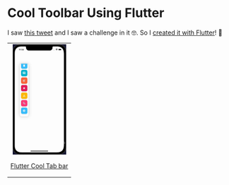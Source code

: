 # Cool Toolbar Using Flutter

I saw [this tweet](https://twitter.com/jmtrivedi/status/1517561485622321152) and I saw a challenge in it 🤓. So I [created it with Flutter](https://twitter.com/roaakdm/status/1518444457569492992)! 🚀

<table align="center" style="margin: 0px auto;">
  <tr>
    <td style="text-align: center;">
      <div>
        <img src="output/output.gif" alt="CoverSliderView" height="250">
        <p><a href="lib/main.dart" target="_blank">Flutter Cool Tab bar</a></p>
      </div>
    </td>
   
  </tr>
  <tr> 
  </tr>
</table>